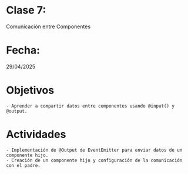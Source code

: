 # Clase 7: 
Comunicación entre Componentes

# Fecha: 
29/04/2025

# Objetivos
    - Aprender a compartir datos entre componentes usando @input() y @output.

# Actividades
    - Implementación de @Output de EventEmitter para enviar datos de un componente hijo.
    - Creación de un componente hijo y configuración de la comunicación con el padre.
    
